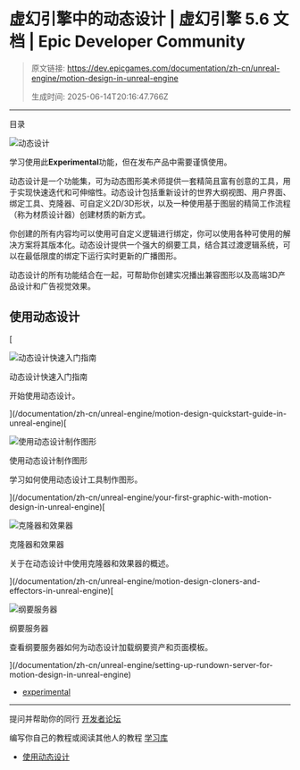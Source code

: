 # 虚幻引擎中的动态设计 | 虚幻引擎 5.6 文档 | Epic Developer Community

> 原文链接: https://dev.epicgames.com/documentation/zh-cn/unreal-engine/motion-design-in-unreal-engine
> 
> 生成时间: 2025-06-14T20:16:47.766Z

---

目录

![动态设计](https://dev.epicgames.com/community/api/documentation/image/e4c145fe-b9f2-4404-891d-61f1ce7afb03?resizing_type=fill&width=1920&height=335)

学习使用此**Experimental**功能，但在发布产品中需要谨慎使用。

动态设计是一个功能集，可为动态图形美术师提供一套精简且富有创意的工具，用于实现快速迭代和可伸缩性。动态设计包括重新设计的世界大纲视图、用户界面、绑定工具、克隆器、可自定义2D/3D形状，以及一种使用基于图层的精简工作流程（称为材质设计器）创建材质的新方式。

你创建的所有内容均可以使用可自定义逻辑进行绑定，你可以使用各种可使用的解决方案将其版本化。动态设计提供一个强大的纲要工具，结合其过渡逻辑系统，可以在最低限度的绑定下运行实时更新的广播图形。

动态设计的所有功能结合在一起，可帮助你创建实况播出兼容图形以及高端3D产品设计和广告视觉效果。

## 使用动态设计

[

![动态设计快速入门指南](https://d1iv7db44yhgxn.cloudfront.net/documentation/images/1506d9c5-3547-43b1-8cd7-4eba44a83747/placeholder_topic.png)

动态设计快速入门指南

开始使用动态设计。





](/documentation/zh-cn/unreal-engine/motion-design-quickstart-guide-in-unreal-engine)[

![使用动态设计制作图形](https://d1iv7db44yhgxn.cloudfront.net/documentation/images/ed70b8e4-5b7c-49e0-9766-80fd434a3635/placeholder_topic.png)

使用动态设计制作图形

学习如何使用动态设计工具制作图形。





](/documentation/zh-cn/unreal-engine/your-first-graphic-with-motion-design-in-unreal-engine)[

![克隆器和效果器](https://d1iv7db44yhgxn.cloudfront.net/documentation/images/0acf3513-4b39-4940-a270-7570b9e259df/placeholder_topic.png)

克隆器和效果器

关于在动态设计中使用克隆器和效果器的概述。





](/documentation/zh-cn/unreal-engine/motion-design-cloners-and-effectors-in-unreal-engine)[

![纲要服务器](https://d1iv7db44yhgxn.cloudfront.net/documentation/images/633f04c7-7ce1-46c8-80e9-35e09d4f89e7/placeholder_topic.png)

纲要服务器

查看纲要服务器如何为动态设计加载纲要资产和页面模板。





](/documentation/zh-cn/unreal-engine/setting-up-rundown-server-for-motion-design-in-unreal-engine)

-   [experimental](https://dev.epicgames.com/community/search?query=experimental)

* * *

提问并帮助你的同行 [开发者论坛](https://forums.unrealengine.com/categories?tag=unreal-engine)

编写你自己的教程或阅读其他人的教程 [学习库](https://dev.epicgames.com/community/unreal-engine/learning)

-   [使用动态设计](/documentation/zh-cn/unreal-engine/motion-design-in-unreal-engine#%E4%BD%BF%E7%94%A8%E5%8A%A8%E6%80%81%E8%AE%BE%E8%AE%A1)